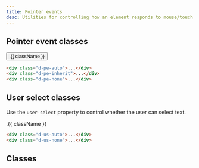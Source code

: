 ```yaml
---
title: Pointer events
desc: Utilities for controlling how an element responds to mouse/touch events.
---
```


## Pointer event classes

<code-well-header class="d-fl-col5 d-flg8 d-fw-wrap d-p24 d-bgc-magenta-100 d-bgo50 d-w100p d-hmn102" custom>
  <button v-for="{ class: className } in pointerEvents.slice(0, 3)" class="d-btn d-btn--filled d-fs-100 d-ff-mono" :class="className">.{{ className }}</button>
</code-well-header>

```html
<div class="d-pe-auto">...</div>
<div class="d-pe-inherit">...</div>
<div class="d-pe-none">...</div>
```

## User select classes

Use the `user-select` property to control whether the user can select text.

<code-well-header class="d-fl-col5 d-flg8 d-fw-wrap d-p24 d-bgc-purple-100 d-bgo50 d-w100p d-hmn102" custom>
  <div v-for="{ class: className } in pointerEvents.slice(3)" class="d-fl-center d-m8 d-p16 d-w332 d-bgc-purple-300 d-fs-100 d-ff-mono" :class="className">.{{ className }}</div>
</code-well-header>

```html
<div class="d-us-auto">...</div>
<div class="d-us-none">...</div>
```

<script setup>
  import { pointerEvents } from '@data/interactivity.json';
</script>

## Classes

<utility-class-table>
  <template #content>
    <tbody>
      <tr v-for="{ class: className, output } in pointerEvents">
        <th scope="row" class="d-ff-mono d-fc-purple-400 d-fs-100">.{{ className }}</th>
        <td class="d-ff-mono d-fs-100">{{ output }}</td>
      </tr>
    </tbody>
  </template>
</utility-class-table>
